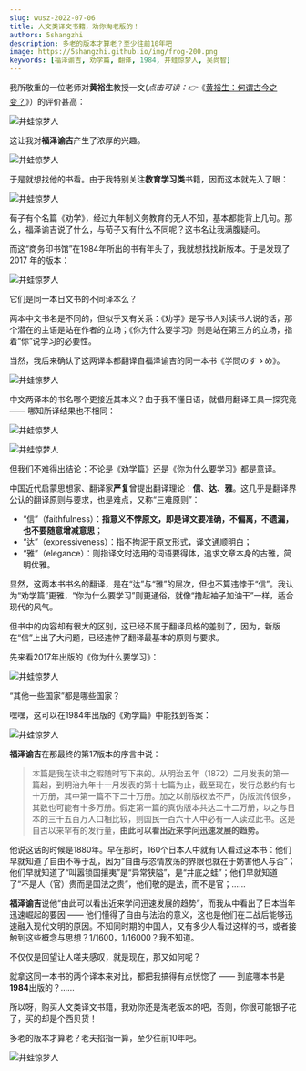```yaml
---
slug: wusz-2022-07-06
title: 人文类译文书籍，劝你淘老版的！
authors: 5shangzhi
description: 多老的版本才算老？至少往前10年吧
image: https://5shangzhi.github.io/img/frog-200.png
keywords: [福泽谕吉, 劝学篇, 翻译, 1984, 井蛙惊梦人, 吴尚智]
---
```


我所敬重的一位老师对**黄裕生**教授一文(_点击可读：👉_《[黄裕生：何谓古今之变？](https://mp.weixin.qq.com/s/QZ8jm-de2DAUeZKeunhJ5w)》）的评价甚高：

![井蛙惊梦人](images/2022-07-06/1.jpeg)

这让我对**福泽谕吉**产生了浓厚的兴趣。

![井蛙惊梦人](images/2022-07-06/2.png)

于是就想找他的书看。由于我特别关注**教育学习类**书籍，因而这本就先入了眼：

![井蛙惊梦人](images/2022-07-06/3.png)

荀子有个名篇《劝学》，经过九年制义务教育的无人不知，基本都能背上几句。那么，福泽谕吉说了什么，与荀子又有什么不同呢？这书名让我满腹疑问。

而这“商务印书馆”在1984年所出的书有年头了，我就想找找新版本。于是发现了 2017 年的版本：

![井蛙惊梦人](images/2022-07-06/4.png)

它们是同一本日文书的不同译本么？

两本中文书名是不同的，但似乎又有关系：《劝学》是写书人对读书人说的话，那个潜在的主语是站在作者的立场；《你为什么要学习》则是站在第三方的立场，指着“你”说学习的必要性。

当然，我后来确认了这两译本都翻译自福泽谕吉的同一本书《学問のすゝめ》。

![井蛙惊梦人](images/2022-07-06/5.jpeg)

中文两译本的书名哪个更接近其本义？由于我不懂日语，就借用翻译工具一探究竟 —— 哪知所译结果也不相同：

![井蛙惊梦人](images/2022-07-06/6.png)

![井蛙惊梦人](images/2022-07-06/7.png)

但我们不难得出结论：不论是《劝学篇》还是《你为什么要学习》都是意译。

中国近代启蒙思想家、翻译家**严复**曾提出翻译理论：**信**、**达**、**雅**。这几乎是翻译界公认的翻译原则与要求，也是难点，又称“三难原则”：

-  “信”（faithfulness）：**指意义不悖原文，即是译文要准确，不偏离，不遗漏，也不要随意增减意思**；
-   “达”（expressiveness）：指不拘泥于原文形式，译文通顺明白；
-   “雅”（elegance）：则指译文时选用的词语要得体，追求文章本身的古雅，简明优雅。

显然，这两本书书名的翻译，是在“达”与“雅”的层次，但也不算违悖于“信”。我认为“劝学篇”更雅，“你为什么要学习”则更通俗，就像“撸起袖子加油干”一样，适合现代的风气。

但书中的内容却有很大的区别，这已经不属于翻译风格的差别了，因为，新版在“信”上出了大问题，已经违悖了翻译最基本的原则与要求。

先来看2017年出版的《你为什么要学习》：

![井蛙惊梦人](images/2022-07-06/8.png)

“其他一些国家”都是哪些国家？

嘿嘿，这可以在1984年出版的《劝学篇》中能找到答案：

![井蛙惊梦人](images/2022-07-06/9.png)

**福泽谕吉**在那最终的第17版本的序言中说：

> 本篇是我在读书之暇随时写下来的。从明治五年（1872）二月发表的第一篇起，到明治九年十一月发表的第十七篇为止，截至现在，发行总数约有七十万册，其中第一篇不下二十万册。加之以前版权法不严，伪版流传很多，其数也可能有十多万册。假定第一篇的真伪版本共达二十二万册，以之与日本的三千五百万人口相比较，则国民一百六十人中必有一人读过此书。这是自古以来罕有的发行量，**由此可以看出近来学问迅速发展的趋势。**

他说这话的时候是1880年。早在那时，160个日本人中就有1人看过这本书：他们早就知道了自由不等于乱，因为“自由与恣情放荡的界限也就在于妨害他人与否”；他们早就知道了“叫嚣锁国攘夷”是“异常狭隘”，是“井底之蛙”；他们早就知道了“不是人（官）贵而是国法之贵”，他们敬的是法，而不是官；……

**福泽谕吉**说他“由此可以看出近来学问迅速发展的趋势”，而我从中看出了日本当年迅速崛起的要因 —— 他们懂得了自由与法治的意义，这也是他们在二战后能够迅速融入现代文明的原因。不知同时期的中国人，又有多少人看过这样的书，或者接触到这些概念与思想？1/1600，1/16000？我不知道。

不仅仅是回望让人嗟夫感叹，就是现在，那又如何呢？

就拿这同一本书的两个译本来对比，都把我搞得有点恍惚了 —— 到底哪本书是**1984**出版的？……

所以呀，购买人文类译文书籍，我劝你还是淘老版本的吧，否则，你很可能银子花了，买的却是个西贝货！

多老的版本才算老？老夫掐指一算，至少往前10年吧。

![井蛙惊梦人](https://5shangzhi.github.io/img/frog.jpeg)
